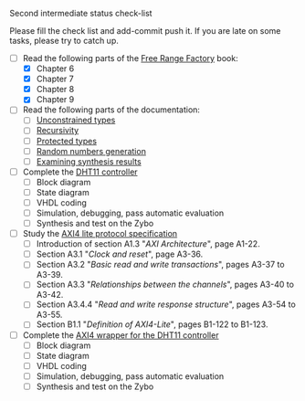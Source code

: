 <!--
Copyright © Telecom Paris
Copyright © Renaud Pacalet (renaud.pacalet@telecom-paris.fr)

This file must be used under the terms of the CeCILL. This source
file is licensed as described in the file COPYING, which you should
have received as part of this distribution. The terms are also
available at:
https://cecill.info/licences/Licence_CeCILL_V2.1-en.html
-->

Second intermediate status check-list

Please fill the check list and add-commit push it. If you are late on some tasks, please try to catch up.

* [ ] Read the following parts of the [Free Range Factory] book:
   * [x] Chapter 6
   * [x] Chapter 7
   * [x] Chapter 8
   * [x] Chapter 9
* [ ] Read the following parts of the documentation:
   * [ ] [Unconstrained types]
   * [ ] [Recursivity]
   * [ ] [Protected types]
   * [ ] [Random numbers generation]
   * [ ] [Examining synthesis results]
* [ ] Complete the [DHT11 controller](vhdl/lab08)
  * [ ] Block diagram
  * [ ] State diagram
  * [ ] VHDL coding
  * [ ] Simulation, debugging, pass automatic evaluation
  * [ ] Synthesis and test on the Zybo
* [ ] Study the [AXI4 lite protocol specification]
  * [ ] Introduction of section A1.3 "_AXI Architecture_", page A1-22.
  * [ ] Section A3.1 "_Clock and reset_", page A3-36.
  * [ ] Section A3.2 "_Basic read and write transactions_", pages A3-37 to A3-39.
  * [ ] Section A3.3 "_Relationships between the channels_", pages A3-40 to A3-42.
  * [ ] Section A3.4.4 "_Read and write response structure_", pages A3-54 to A3-55.
  * [ ] Section B1.1 "_Definition of AXI4-Lite_", pages B1-122 to B1-123.
* [ ] Complete the [AXI4 wrapper for the DHT11 controller](vhdl/lab09)
  * [ ] Block diagram
  * [ ] State diagram
  * [ ] VHDL coding
  * [ ] Simulation, debugging, pass automatic evaluation
  * [ ] Synthesis and test on the Zybo

[Free Range Factory]: doc/data/free_range_vhdl.pdf
[VHDL simulation]: doc/data/vhdl-simulation.md
[Unconstrained types]: doc/data/unconstrained-types.md
[Recursivity]: doc/data/recursivity.md
[Protected types]: doc/data/protected-types.md
[Random numbers generation]: doc/data/random-numbers-generation.md
[Examining synthesis results]: doc/data/examining-synthesis-results.md
[AXI4 lite protocol specification]: doc/data/axi.pdf

<!-- vim: set tabstop=4 softtabstop=4 shiftwidth=4 expandtab textwidth=0: -->
